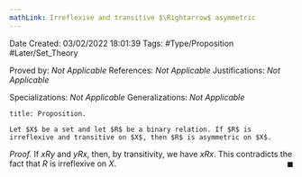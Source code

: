 ```yaml
---
mathLink: Irreflexive and transitive $\Rightarrow$ asymmetric
---
```


<div class="topSpace"></div>

Date Created: 03/02/2022 18:01:39
Tags: #Type/Proposition #Later/Set_Theory

Proved by: <i>Not Applicable</i>
References: <i>Not Applicable</i>
Justifications: <i>Not Applicable</i>

Specializations: <i>Not Applicable</i>
Generalizations: <i>Not Applicable</i>

``` ad-Proposition
title: Proposition.

Let $X$ be a set and let $R$ be a binary relation. If $R$ is irreflexive and transitive on $X$, then $R$ is asymmetric on $X$.

```

<i>Proof.</i> If $xRy$ and $yRx$, then, by transitivity, we have $xRx$. This contradicts the fact that $R$ is irreflexive on $X$.<span style="float:right;">$\blacksquare$</span>
